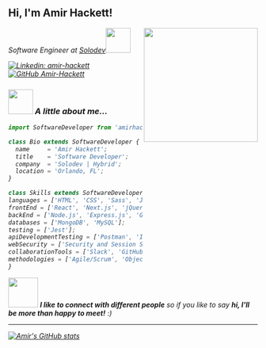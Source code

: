 <h2> Hi, I'm Amir Hackett!</h2>
<img align='right' src="https://media.giphy.com/media/e6tA359EUw2kqhOBHL/giphy.gif" width="230">
<p><em>Software Engineer at <a href="https://www.solodev.com/">Solodev</a><img src="https://media.giphy.com/media/lRLzrbhmh5pFf4jOga/giphy.gif" width="50">

[![Linkedin: amir-hackett](https://img.shields.io/badge/-amirhackett-blue?style=flat-square&logo=Linkedin&logoColor=white&link=https://www.linkedin.com/in/amir-hackett/)](https://www.linkedin.com/in/amir-hackett/)
[![GitHub Amir-Hackett](https://img.shields.io/github/followers/amir-hackett?label=follow&style=social)](https://github.com/Amir-Hackett)


### <img src="https://media.giphy.com/media/ZdO1mXD9kgpCslD5ka/giphy.gif" width="50"> A little about me...  

```jsx
import SoftwareDeveloper from 'amirhackett';

class Bio extends SoftwareDeveloper {
  name     = 'Amir Hackett';
  title    = 'Software Developer';
  company  = 'Solodev | Hybrid';
  location = 'Orlando, FL';
}

class Skills extends SoftwareDeveloper {
languages = ['HTML', 'CSS', 'Sass', 'JavaScript', 'Python', 'TypeScript', 'SQL', 'PHP'];
frontEnd = ['React', 'Next.js', 'jQuery', 'Bootstrap', 'Tailwind CSS'];
backEnd = ['Node.js', 'Express.js', 'GraphQL'];
databases = ['MongoDB', 'MySQL'];
testing = ['Jest'];
apiDevelopmentTesting = ['Postman', 'Insomnia'];
webSecurity = ['Security and Session Storage', 'User Authentication', 'Cookies', 'Local Storage'];
collaborationTools = ['Slack', 'GitHub', 'Git', 'Bitbucket', 'Jira', 'Zoom', 'Heroku', 'Command Line'];
methodologies = ['Agile/Scrum', 'Object-Oriented Programming', 'MVC Pattern', 'Test-Driven Development', 'Responsive Design', 'User Stories', 'Wireframing', 'QA focused development'];
}
```

<img src="https://media.giphy.com/media/mIcH8OyRwpapbmYBgO/giphy.gif" width="60"> <em><b>I like to connect with different people</b> so if you like to say <b>hi, I'll be more than happy to meet!</b> :)</em>

---

[![Amir's GitHub stats](https://github-readme-stats.vercel.app/api?username=Amir-Hackett&show_icons=true&theme=midnight-purple)](https://github.com/Amir-Hackett/github-readme-stats)
